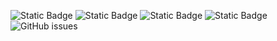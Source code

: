 ![Static Badge](https://img.shields.io/badge/blacklists-60-000000) ![Static Badge](https://img.shields.io/badge/blacklisted-3029719-cc0000) ![Static Badge](https://img.shields.io/badge/whitelisted-2243-00CC00) ![Static Badge](https://img.shields.io/badge/streaming_blacklist-28107-000000) ![GitHub issues](https://img.shields.io/github/issues/fabriziosalmi/blacklists)
